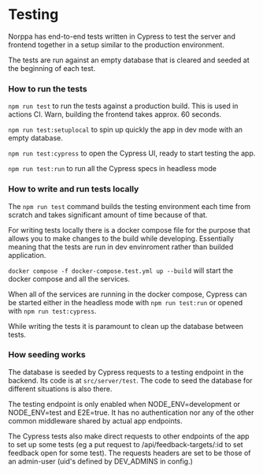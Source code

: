 # Testing

Norppa has end-to-end tests written in Cypress to test the server and frontend together in a setup similar to the production environment.

The tests are run against an empty database that is cleared and seeded at the beginning of each test.

### How to run the tests

`npm run test` to run the tests against a production build. This is used in actions CI. Warn, building the frontend takes approx. 60 seconds.

`npm run test:setuplocal` to spin up quickly the app in dev mode with an empty database.

`npm run test:cypress` to open the Cypress UI, ready to start testing the app.

`npm run test:run` to run all the Cypress specs in headless mode

### How to write and run tests locally

The `npm run test` command builds the testing environment each time from scratch and takes significant amount of time because of that.

For writing tests locally there is a docker compose file for the purpose that allows you to make changes to the build while developing. Essentially meaning that the tests are run in dev envinroment rather than builded application.

`docker compose -f docker-compose.test.yml up --build` will start the docker compose and all the services.

When all of the services are running in the docker compose, Cypress can be started either in the headless mode with `npm run test:run` or opened with `npm run test:cypress`.

While writing the tests it is paramount to clean up the database between tests.

### How seeding works

The database is seeded by Cypress requests to a testing endpoint in the backend. Its code is at `src/server/test`. The code to seed the database for different situations is also there.

The testing endpoint is only enabled when NODE_ENV=development or NODE_ENV=test and E2E=true. It has no authentication nor any of the other common middleware shared by actual app endpoints.

The Cypress tests also make direct requests to other endpoints of the app to set up some tests (eg a put request to /api/feedback-targets/:id to set feedback open for some test).
The requests headers are set to be those of an admin-user (uid's defined by DEV_ADMINS in config.)
